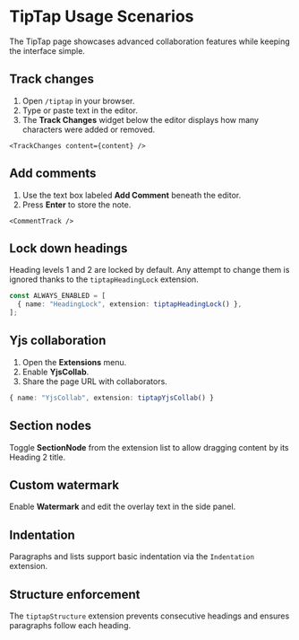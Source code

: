 # TipTap Usage Scenarios

The TipTap page showcases advanced collaboration features while keeping the interface simple.

## Track changes

1. Open `/tiptap` in your browser.
2. Type or paste text in the editor.
3. The **Track Changes** widget below the editor displays how many characters were added or removed.

```tsx
<TrackChanges content={content} />
```

## Add comments

1. Use the text box labeled **Add Comment** beneath the editor.
2. Press **Enter** to store the note.

```tsx
<CommentTrack />
```

## Lock down headings

Heading levels 1 and 2 are locked by default. Any attempt to change them is ignored thanks to the `tiptapHeadingLock` extension.

```ts
const ALWAYS_ENABLED = [
  { name: "HeadingLock", extension: tiptapHeadingLock() },
];
```

## Yjs collaboration

1. Open the **Extensions** menu.
2. Enable **YjsCollab**.
3. Share the page URL with collaborators.

```ts
{ name: "YjsCollab", extension: tiptapYjsCollab() }
```

## Section nodes

Toggle **SectionNode** from the extension list to allow dragging content by its Heading&nbsp;2 title.

## Custom watermark

Enable **Watermark** and edit the overlay text in the side panel.

## Indentation

Paragraphs and lists support basic indentation via the `Indentation` extension.

## Structure enforcement

The `tiptapStructure` extension prevents consecutive headings and ensures paragraphs follow each heading.
